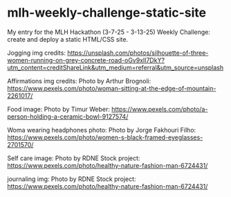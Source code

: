 # mlh-weekly-challenge-static-site
My entry for the MLH Hackathon (3-7-25 - 3-13-25) Weekly Challenge: create and deploy a static HTML/CSS site.


Jogging img credits: https://unsplash.com/photos/silhouette-of-three-women-running-on-grey-concrete-road-oGv9xIl7DkY?utm_content=creditShareLink&utm_medium=referral&utm_source=unsplash

Affirmations img credits: Photo by Arthur Brognoli: https://www.pexels.com/photo/woman-sitting-at-the-edge-of-mountain-2261017/


Food image: Photo by Timur Weber: https://www.pexels.com/photo/a-person-holding-a-ceramic-bowl-9127574/

Woma wearing headphones photo: Photo by Jorge Fakhouri Filho: https://www.pexels.com/photo/women-s-black-framed-eyeglasses-2701570/


Self care image: Photo by RDNE Stock project: https://www.pexels.com/photo/healthy-nature-fashion-man-6724431/


journaling img: Photo by RDNE Stock project: https://www.pexels.com/photo/healthy-nature-fashion-man-6724431/

